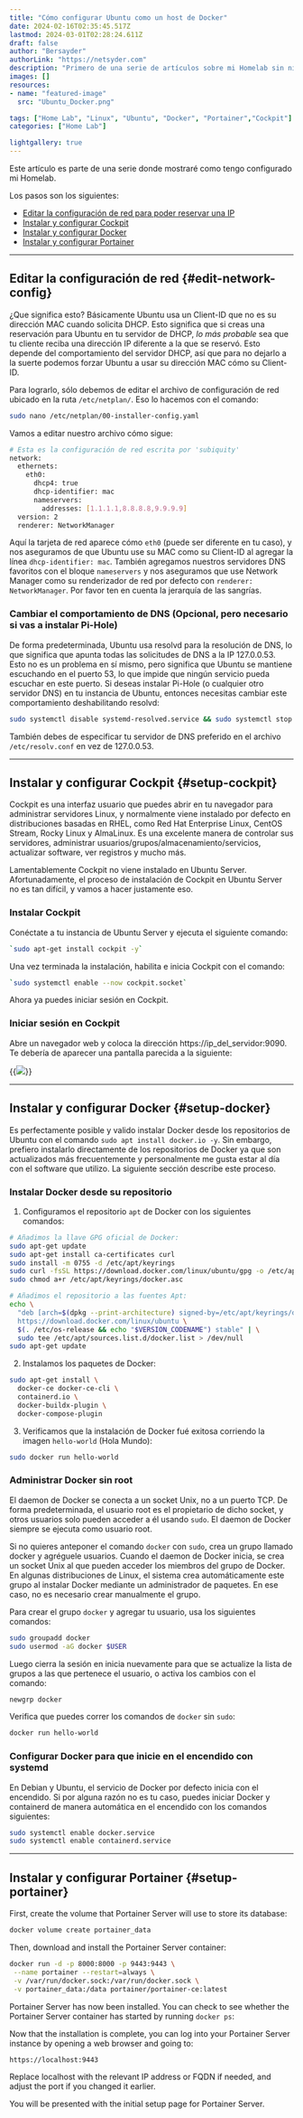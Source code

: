 ```yaml
---
title: "Cómo configurar Ubuntu como un host de Docker"
date: 2024-02-16T02:35:45.517Z
lastmod: 2024-03-01T02:28:24.611Z
draft: false
author: "Bersayder"
authorLink: "https://netsyder.com"
description: "Primero de una serie de artículos sobre mi Homelab sin ningún orden en particular"
images: []
resources:
- name: "featured-image"
  src: "Ubuntu_Docker.png"

tags: ["Home Lab", "Linux", "Ubuntu", "Docker", "Portainer","Cockpit"]
categories: ["Home Lab"]

lightgallery: true
---
```

Este artículo es parte de una serie donde mostraré como tengo configurado mi Homelab. <!--more-->

Los pasos son los siguientes:

* [Editar la configuración de red para poder reservar una IP](#edit-network-config)
* [Instalar y configurar Cockpit](#setup-cockpit)
* [Instalar y configurar Docker](#setup-docker)
* [Instalar y configurar Portainer](#setup-portainer)

---

## Editar la configuración de red {#edit-network-config}

¿Que significa esto? Básicamente Ubuntu usa un Client-ID que no es su dirección MAC cuando solicita DHCP. Esto significa que si creas una reservación para Ubuntu en tu servidor de DHCP, *lo más probable* sea que tu cliente reciba una dirección IP diferente a la que se reservó. Esto depende del comportamiento del servidor DHCP, así que para no dejarlo a la suerte podemos forzar Ubuntu a usar su dirección MAC cómo su Client-ID.

Para lograrlo, sólo debemos de editar el archivo de configuración de red ubicado en la ruta `/etc/netplan/`. Eso lo hacemos con el comando:

```bash
sudo nano /etc/netplan/00-installer-config.yaml
```

Vamos a editar nuestro archivo cómo sigue:

```bash
# Esta es la configuración de red escrita por 'subiquity'
network:
  ethernets:
    eth0:
      dhcp4: true
      dhcp-identifier: mac
      nameservers:
        addresses: [1.1.1.1,8.8.8.8,9.9.9.9]
  version: 2
  renderer: NetworkManager
```

Aquí la tarjeta de red aparece cómo `eth0` (puede ser diferente en tu caso), y nos aseguramos de que Ubuntu use su MAC como su Client-ID al agregar la línea `dhcp-identifier: mac`. También agregamos nuestros servidores DNS favoritos con el bloque `nameservers` y nos aseguramos que use Network Manager como su renderizador de red por defecto con `renderer: NetworkManager`. Por favor ten en cuenta la jerarquía de las sangrías.

### Cambiar el comportamiento de DNS (Opcional, pero necesario si vas a instalar Pi-Hole)

De forma predeterminada, Ubuntu usa resolvd para la resolución de DNS, lo que significa que apunta todas las solicitudes de DNS a la IP 127.0.0.53. Esto no es un problema en sí mismo, pero significa que Ubuntu se mantiene escuchando en el puerto 53, lo que impide que ningún servicio pueda escuchar en este puerto. Si deseas instalar Pi-Hole (o cualquier otro servidor DNS) en tu instancia de Ubuntu, entonces necesitas cambiar este comportamiento deshabilitando resolvd:

```bash
sudo systemctl disable systemd-resolved.service && sudo systemctl stop systemd-resolved
```

También debes de especificar tu servidor de DNS preferido en el archivo `/etc/resolv.conf` en vez de 127.0.0.53.

---

## Instalar y configurar Cockpit {#setup-cockpit}

Cockpit es una interfaz usuario que puedes abrir en tu navegador para administrar servidores Linux, y normalmente viene instalado por defecto en distribuciones basadas en RHEL, como Red Hat Enterprise Linux, CentOS Stream, Rocky Linux y AlmaLinux. Es una excelente manera de controlar sus servidores, administrar usuarios/grupos/almacenamiento/servicios, actualizar software, ver registros y mucho más.

Lamentablemente Cockpit no viene instalado en Ubuntu Server. Afortunadamente, el proceso de instalación de Cockpit en Ubuntu Server no es tan difícil, y vamos a hacer justamente eso.

### Instalar Cockpit

Conéctate a tu instancia de Ubuntu Server y ejecuta el siguiente comando:

```bash
`sudo apt-get install cockpit -y`
```

Una vez terminada la instalación, habilita e inicia Cockpit con el comando:

```bash
`sudo systemctl enable --now cockpit.socket`
```

Ahora ya puedes iniciar sesión en Cockpit.

### Iniciar sesión en Cockpit

Abre un navegador web y coloca la dirección https://ip_del_servidor:9090. Te debería de aparecer una pantalla parecida a la siguiente:

{{<image src="/images/cockpit-login-screen.png" caption="Pantalla de inicio de sesión de Cockpit" linked="false">}}

---

## Instalar y configurar Docker {#setup-docker}

Es perfectamente posible y valido instalar Docker desde los repositorios de Ubuntu con el comando `sudo apt install docker.io -y`. Sin embargo, prefiero instalarlo directamente de los repositorios de Docker ya que son actualizados más frecuentemente y personalmente me gusta estar al día con el software que utilizo. La siguiente sección describe este proceso.

### Instalar Docker desde su repositorio

1. Configuramos el repositorio `apt` de Docker con los siguientes comandos:

```bash
# Añadimos la llave GPG oficial de Docker:
sudo apt-get update
sudo apt-get install ca-certificates curl
sudo install -m 0755 -d /etc/apt/keyrings
sudo curl -fsSL https://download.docker.com/linux/ubuntu/gpg -o /etc/apt/keyrings/docker.asc
sudo chmod a+r /etc/apt/keyrings/docker.asc

# Añadimos el repositorio a las fuentes Apt:
echo \
  "deb [arch=$(dpkg --print-architecture) signed-by=/etc/apt/keyrings/docker.asc] \
  https://download.docker.com/linux/ubuntu \
  $(. /etc/os-release && echo "$VERSION_CODENAME") stable" | \
  sudo tee /etc/apt/sources.list.d/docker.list > /dev/null
sudo apt-get update
```

2. Instalamos los paquetes de Docker:

```bash
sudo apt-get install \
  docker-ce docker-ce-cli \
  containerd.io \
  docker-buildx-plugin \
  docker-compose-plugin
```

3. Verificamos que la instalación de Docker fué exitosa corriendo la imagen `hello-world` (Hola Mundo):

```bash
sudo docker run hello-world
```

### Administrar Docker sin root

El daemon de Docker se conecta a un socket Unix, no a un puerto TCP. De forma predeterminada, el usuario root es el propietario de dicho socket, y otros usuarios solo pueden acceder a él usando `sudo`. El daemon de Docker siempre se ejecuta como usuario root.

Si no quieres anteponer el comando `docker` con `sudo`, crea un grupo llamado docker y agréguele usuarios. Cuando el daemon de Docker inicia, se crea un socket Unix al que pueden acceder los miembros del grupo de Docker. En algunas distribuciones de Linux, el sistema crea automáticamente este grupo al instalar Docker mediante un administrador de paquetes. En ese caso, no es necesario crear manualmente el grupo.

Para crear el grupo `docker` y agregar tu usuario, usa los siguientes comandos:

```bash
sudo groupadd docker
sudo usermod -aG docker $USER
```
Luego cierra la sesión en inicia nuevamente para que se actualize la lista de grupos a las que pertenece el usuario, o activa los cambios con el comando:

```bash
newgrp docker
```
 Verifica que puedes correr los comandos de `docker` sin `sudo`:

```bash
docker run hello-world
```

### Configurar Docker para que inicie en el encendido con systemd

En Debian y Ubuntu, el servicio de Docker por defecto inicia con el encendido. Si por alguna razón no es tu caso, puedes iniciar Docker y containerd de manera automática en el encendido con los comandos siguientes:

```bash
sudo systemctl enable docker.service
sudo systemctl enable containerd.service
```

---

## Instalar y configurar Portainer {#setup-portainer}

First, create the volume that Portainer Server will use to store its database:

```bash
docker volume create portainer_data
```

Then, download and install the Portainer Server container:

```bash
docker run -d -p 8000:8000 -p 9443:9443 \
 --name portainer --restart=always \
 -v /var/run/docker.sock:/var/run/docker.sock \
 -v portainer_data:/data portainer/portainer-ce:latest
```

Portainer Server has now been installed. You can check to see whether the Portainer Server container has started by running `docker ps`:

Now that the installation is complete, you can log into your Portainer Server instance by opening a web browser and going to:

```bash
https://localhost:9443
```

Replace localhost with the relevant IP address or FQDN if needed, and adjust the port if you changed it earlier.

You will be presented with the initial setup page for Portainer Server.